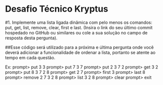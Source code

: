 # Desafio Técnico Kryptus

#1. Implemente uma lista ligada dinâmica com pelo menos os comandos: put, get, list, remove, clear, first e last.
(Insira o link do seu último commit hospedado no GitHub ou similares ou cole a sua solução no campo de resposta desta pergunta).

##Esse código será utilizado para a próxima e última pergunta onde você deverá adicionar a funcionalidade de ordenar a lista, portanto se atente ao tempo em cada questão.

Ex:
prompt> put 3
3
prompt> put 7
3 7
prompt> put 2
3 7 2
prompt> get 3
2
prompt> put 8
3 7 2 8
prompt> get 2
7
prompt> first
3
prompt> last
8
prompt> remove 2
7
3 2 8
prompt> list
3 2 8
prompt> clear
prompt> exit
